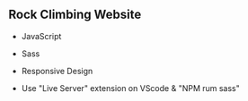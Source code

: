 Rock Climbing Website
------

* JavaScript
* Sass
* Responsive Design

* Use "Live Server" extension on VScode & "NPM rum sass"